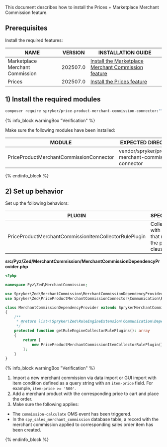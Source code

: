 This document describes how to install the Prices + Marketplace Merchant Commission feature.


## Prerequisites

Install the required features:

| NAME                            | VERSION          | INSTALLATION GUIDE                                                                                                                                                                                          |
|---------------------------------|------------------|-------------------------------------------------------------------------------------------------------------------------------------------------------------------------------------------------------------|
| Marketplace Merchant Commission | 202507.0 | [Install the Marketplace Merchant Commission feature](/docs/pbc/all/merchant-management/latest/marketplace/install-and-upgrade/install-features/install-the-marketplace-merchant-commission-feature.html) |
| Prices                          | 202507.0 | [Install the Prices feature](/docs/pbc/all/price-management/latest/base-shop/install-and-upgrade/install-features/install-the-prices-feature.html)                                                |

## 1) Install the required modules

```bash
composer require spryker/price-product-merchant-commission-connector:"^1.0.0" --update-with-dependencies
```

{% info_block warningBox "Verification" %}

Make sure the following modules have been installed:

| MODULE                                  | EXPECTED DIRECTORY                                   |
|-----------------------------------------|------------------------------------------------------|
| PriceProductMerchantCommissionConnector | vendor/spryker/product-merchant-commission-connector |

{% endinfo_block %}

## 2) Set up behavior

Set up the following behaviors:

| PLUGIN                                                | SPECIFICATION                                                    | PREREQUISITES | NAMESPACE                                                                                   |
|-------------------------------------------------------|------------------------------------------------------------------|---------------|---------------------------------------------------------------------------------------------|
| PriceProductMerchantCommissionItemCollectorRulePlugin | Collects items with a unit price that matches the provided clause. |               | Spryker\Zed\PriceProductMerchantCommissionConnector\Communication\Plugin\MerchantCommission |

**src/Pyz/Zed/MerchantCommission/MerchantCommissionDependencyProvider.php**

```php
<?php

namespace Pyz\Zed\MerchantCommission;

use Spryker\Zed\MerchantCommission\MerchantCommissionDependencyProvider as SprykerMerchantCommissionDependencyProvider;
use Spryker\Zed\PriceProductMerchantCommissionConnector\Communication\Plugin\MerchantCommission\PriceProductMerchantCommissionItemCollectorRulePlugin;

class MerchantCommissionDependencyProvider extends SprykerMerchantCommissionDependencyProvider
{
    /**
     * @return list<\Spryker\Zed\RuleEngineExtension\Communication\Dependency\Plugin\CollectorRulePluginInterface>
     */
    protected function getRuleEngineCollectorRulePlugins(): array
    {
        return [
            new PriceProductMerchantCommissionItemCollectorRulePlugin(),
        ];
    }
}
```

{% info_block warningBox "Verification" %}

1. Import a new merchant commission via data import or GUI import with item condition defined as a query string with an `item-price` field. For example,  `item-price >= '500'`.
2. Add a merchant product with the corresponding price to cart and place the order.
3. Make sure the following applies:
- The `commission-calculate` OMS event has been triggered.
- In the `spy_sales_merchant_commission` database table, a record with the merchant commission applied to corresponding sales order item has been created.


{% endinfo_block %}
